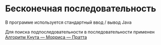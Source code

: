 # Бесконечная последовательность

В программе используется стандартный ввод / вывод Java

Для поиска подпоследовательности в последовательности применен [Алгоритм Кнута — Морриса — Пратта](https://ru.wikipedia.org/wiki/Алгоритм_Кнута_—_Морриса_—_Пратта)